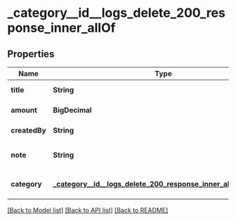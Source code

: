 # _category__id__logs_delete_200_response_inner_allOf
## Properties

| Name | Type | Description | Notes |
|------------ | ------------- | ------------- | -------------|
| **title** | **String** |  | [default to null] |
| **amount** | **BigDecimal** |  | [default to null] |
| **createdBy** | **String** |  | [default to null] |
| **note** | **String** |  | [optional] [default to null] |
| **category** | [**_category__id__logs_delete_200_response_inner_allOf_category**](_category__id__logs_delete_200_response_inner_allOf_category.md) |  | [optional] [default to null] |

[[Back to Model list]](../README.md#documentation-for-models) [[Back to API list]](../README.md#documentation-for-api-endpoints) [[Back to README]](../README.md)

